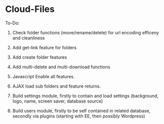 Cloud-Files
===========

To-Do:

1. Check folder functions (move/rename/delete) for url encoding efficeny and cleanliness
2. Add get-link feature for folders
5. Add create folder features
6. Add multi-delete and multi-download functions




9. Javascript Enable all features.
10. AJAX load sub folders and feature returns.
11. Build settings module, firstly to contain and load settings (background, logo, name, screen saver, database source)
12. Build users module, firstly to be self contained in related database, secondly via plugins (starting with EE, then possibly Wordpress)
